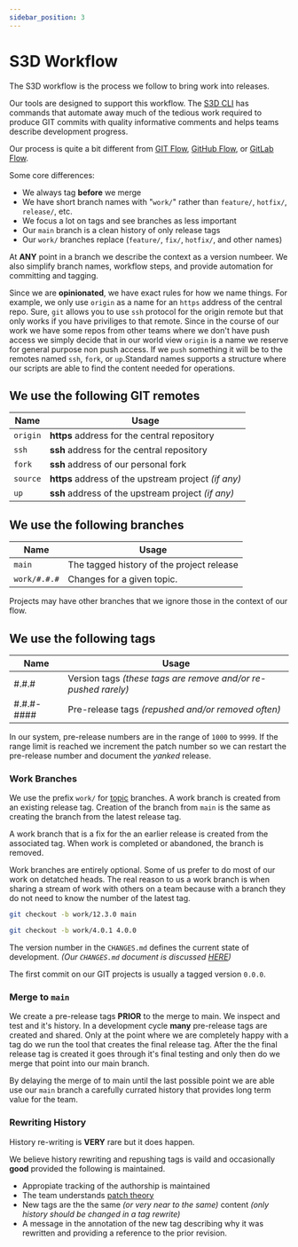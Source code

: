 ```yaml
---
sidebar_position: 3
---
```

# S3D Workflow
The S3D workflow is the process we follow to bring work into releases.

Our tools are designed to support this workflow. The [S3D
CLI](.) has commands that automate away much of the tedious
work required to produce GIT commits with quality informative comments and
helps teams describe development progress.

Our process is quite a bit different from [GIT
Flow](https://www.atlassian.com/git/tutorials/comparing-workflows/gitflow-workflow),
[GitHub Flow](https://docs.github.com/en/get-started/quickstart/github-flow),
or [GitLab Flow](https://docs.gitlab.com/ee/topics/gitlab_flow.html).

Some core differences:
- We always tag **before** we merge
- We have short branch names with "`work/`" rather than `feature/`, `hotfix/`,
  `release/`, etc.
- We focus a lot on tags and see branches as less important
- Our `main` branch is a clean history of only release tags
- Our `work/` branches replace (`feature/`, `fix/`, `hotfix/`, and other names)

At **ANY** point in a branch we describe the context as a version numbeer. We
also simplify branch names, workflow steps, and provide automation for
committing and tagging.

Since we are **opinionated**, we have exact rules for how we name things. For
example, we only use `origin` as a name for an `https` address of the central
repo. Sure, `git` allows you to use `ssh` protocol for the origin remote but
that only works if you have priviliges to that remote.  Since in the course of
our work we have some repos from other teams where we don't have push access we
simply decide that in our world view `origin` is a name we reserve for general
purpose non push access. If we `push` something it will be to the remotes named
`ssh`, `fork`, or `up`.Standard names supports a structure where our scripts
are able to find the content needed for operations.

## We use the following GIT remotes
| Name     | Usage                                                |
| -------- | ---------------------------------------------------- |
| `origin` | **https** address for the central repository         |
| `ssh`    | **ssh** address for the central repository           |
| `fork`   | **ssh** address of our personal fork                 |
| `source` | **https** address of the upstream project _(if any)_ |
| `up`     | **ssh** address of the upstream project _(if any)_   |

## We use the following branches
| Name         | Usage                                             |
| ------------ | ------------------------------------------------- |
| `main`       | The tagged history of the project release         |
| `work/#.#.#` | Changes for a given topic.                        |

Projects may have other branches that we ignore those in the context of our
flow.

## We use the following tags
| Name       | Usage                                                          |
| ---------- | ---------------------------------------------------------------|
| #.#.#      | Version tags _(these tags are remove and/or re-pushed rarely)_ |
| #.#.#-#### | Pre-release tags _(repushed and/or removed often)_             |

In our system, pre-release numbers are in the range of `1000` to `9999`. If the
range limit is reached we increment the patch number so we can restart the
pre-release number and document the _yanked_ release.

### Work Branches
We use the prefix `work/` for
[topic](https://git-scm.com/docs/gitworkflows#_topic_branches) branches. A work
branch is created from an existing release tag. Creation of the branch from
`main` is the same as creating the branch from the latest release tag.

A work branch that is a fix for the an earlier release is created from the
associated tag. When work is completed or abandoned, the branch is removed.

Work branches are entirely optional. Some of us prefer to do most of our work
on detatched heads. The real reason to us a work branch is when sharing a
stream of work with others on a team because with a branch they do not need to
know the number of the latest tag.

```bash title="New work example"
git checkout -b work/12.3.0 main
```

```bash title="Bug fix example"
git checkout -b work/4.0.1 4.0.0
```

The version number in the `CHANGES.md` defines the current state of
development. _(Our `CHANGES.md` document is discussed
[HERE](./changes))_

The first commit on our GIT projects is usually a tagged version `0.0.0`.

### Merge to `main`
We create a pre-release tags **PRIOR** to the merge to main. We inspect and
test and it's history. In a development cycle **many** pre-release tags are
created and shared. Only at the point where we are completely happy with a tag
do we run the tool that creates the final release tag. After the the final
release tag is created it goes through it's final testing and only then do we
merge that point into our main branch.

By delaying the merge of to main until the last possible point we are able use
our `main` branch a carefully currated history that provides long term value
for the team.

### Rewriting History
History re-writing is **VERY** rare but it does happen.

We believe history rewriting and repushing tags is vaild and occasionally
**good** provided the following is maintained.
- Appropiate tracking of the authorship is maintained
- The team understands [patch theory](https://go.s3d.club/patch)
- New tags are the the same _(or very near to the same)_ content _(only history
  should be changed in a tag rewrite)_
- A message in the annotation of the new tag describing why it was rewritten
  and providing a reference to the prior revision.

